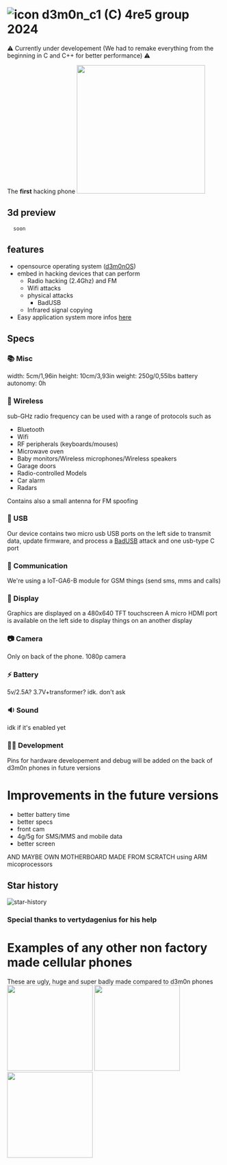# ![icon](https://avatars.githubusercontent.com/u/136185636?s=40&u=76e3b4569d8be273bb0358ae3c71fcdf7c7b2d6b&v=4) d3m0n_c1 (C) 4re5 group 2024

⚠️ Currently under developement (We had to remake everything from the beginning in C and C++ for better performance) ⚠️

The **first** hacking phone 
<img height="300" src="https://github.com/d3m0n-project/d3m0n_c1/assets/71982379/5912dc56-461c-4415-a69e-8ceade19bfd1">

## 3d preview
```stl
  soon
```


## features
- opensource operating system ([d3m0nOS](https://github.com/d3m0n-project/d3m0n_os))
- embed in hacking devices that can perform
  -  Radio hacking (2.4Ghz) and FM
  -  Wifi attacks
  -  physical attacks
     - BadUSB
  - Infrared signal copying
- Easy application system more infos [here](https://github.com/d3m0n-project/d3m0n_os#creating-a-d3m0n-application)

## Specs
### 📚 Misc
width: 5cm/1,96in
height: 10cm/3,93in
weight: 250g/0,55lbs
battery autonomy: 0h


### 📡 Wireless
sub-GHz radio frequency can be used with a range of protocols such as
- Bluetooth
- Wifi
- RF peripherals (keyboards/mouses)
- Microwave oven
- Baby monitors/Wireless microphones/Wireless speakers
- Garage doors
- Radio-controlled Models
- Car alarm
- Radars

Contains also a small antenna for FM spoofing

### 🔌 USB
Our device contains two micro usb USB ports on the left side to transmit data, update firmware, and process a [BadUSB](https://en.wikipedia.org/wiki/BadUSB) attack and one usb-type C port

### 💬 Communication
We're using a IoT-GA6-B module for GSM things (send sms, mms and calls)

### 📱 Display
Graphics are displayed on a 480x640 TFT touchscreen
A micro HDMI port is available on the left side to display things on an another display

### 📷 Camera
Only on back of the phone. 1080p camera

### ⚡ Battery
5v/2.5A?
3.7V+transformer?
idk. don't ask

### 🔉 Sound
idk if it's enabled yet

### 👨‍💻 Development
Pins for hardware developement and debug will be added on the back of d3m0n phones in future versions

# Improvements in the future versions
- better battery time
- better specs
- front cam
- 4g/5g for SMS/MMS and mobile data
- better screen

AND MAYBE OWN MOTHERBOARD MADE FROM SCRATCH using ARM micoprocessors

## Star history
![star-history](https://api.lucabubi.me/chart?username=d3m0n-project&repository=d3m0n_c1)



### Special thanks to vertydagenius for his help

# Examples of any other non factory made cellular phones
These are ugly, huge and super badly made compared to d3m0n phones </br>
<img src="https://github.com/d3m0n-project/d3m0n_c1/assets/71982379/1e4c8f40-6839-4a9a-a646-9421ca6771ee" style="height: 200px">
<img src="https://github.com/d3m0n-project/d3m0n_c1/assets/71982379/93444e6c-4ee3-448a-83d6-dbd0336d217f" style="height: 200px">
<img src="https://github.com/d3m0n-project/d3m0n_c1/assets/71982379/cc0f1d27-4f21-4a0c-85d4-6f3373260a32" style="height: 200px">

